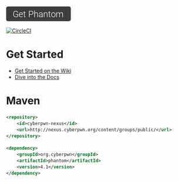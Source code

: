 [![](button.png)](https://github.com/cyberpwnn/Phantom/releases)

[![CircleCI](https://circleci.com/gh/cyberpwnn/Phantom.svg?style=svg)](https://circleci.com/gh/cyberpwnn/Phantom)

# Get Started
* [Get Started on the Wiki](https://github.com/cyberpwnn/Phantom/wiki/Get-Started)
* [Dive into the Docs](http://cyberpwn.org/docs/phantom/)

# Maven
``` XML
<repository>
	<id>cyberpwn-nexus</id>
	<url>http://nexus.cyberpwn.org/content/groups/public/</url>
</repository>

<dependency>
	<groupId>org.cyberpwn</groupId>
	<artifactId>phantom</artifactId>
	<version>4.1</version>
</dependency>
```
